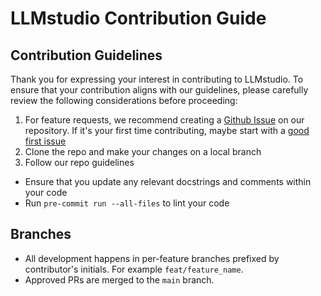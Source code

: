 # LLMstudio Contribution Guide

## Contribution Guidelines

Thank you for expressing your interest in contributing to LLMstudio. To ensure that your contribution aligns with our guidelines, please carefully review the following considerations before proceeding:

1. For feature requests, we recommend creating a [Github Issue](https://github.com/tensoropsai/llmstudio/issues) on our repository. If it's your first time contributing, maybe start with a [good first issue](https://github.com/tensoropsai/llmstudio/labels/good%20first%20issue)
2. Clone the repo and make your changes on a local branch
3. Follow our repo guidelines

- Ensure that you update any relevant docstrings and comments within your code
- Run `pre-commit run --all-files` to lint your code

## Branches

- All development happens in per-feature branches prefixed by contributor's
  initials. For example `feat/feature_name`.
- Approved PRs are merged to the `main` branch.
